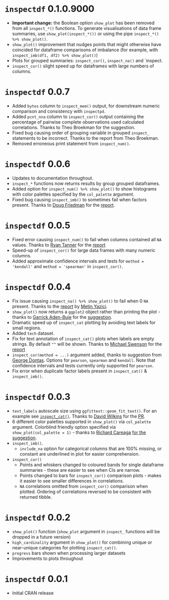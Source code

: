
# `inspectdf` 0.1.0.9000

  - **Important change:** the Boolean option `show_plot` has been
    removed from all `inspect_*()` functions. To generate visualisations
    of data frame summaries, use `show_plot(inspect_*())` or using the
    pipe `inspect_*() %>% show_plot()`.
  - `show_plot()` improvement that nudges points that might otherwise
    have coincided for dataframe comparisons of imbalance (for example,
    with `inspect_imb(df1, df2) %>% show_plot()`)  
  - Plots for grouped summaries: `inspect_cor()`, `inspect_na()` and
    \`inspect.
  - `inspect_cor()` slight speed up for dataframes with large numbers of
    columns.

# `inspectdf` 0.0.7

  - Added `bytes` column to `inspect_mem()` output, for downstream
    numeric comparison and consistency with `inspectpd`.
  - Added `pcnt_nna` column to `inspect_cor()` output containing the
    percentage of pairwise complete observations used calculated
    correlations. Thanks to Theo Broekman for the suggestion.
  - Fixed bug causing order of grouping variable in grouped `inspect_`
    statements to be incorrect. Thanks to the report from Theo Broekman.
  - Removed erroneous print statement from `inspect_num()`.

# `inspectdf` 0.0.6

  - Updates to documentation throughout.
  - `inspect_*` functions now returns results by group grouped
    dataframes.
  - Added option for `inspect_num() %>% show_plot()` to show histograms
    with color palettes specified by the `col_palette` argument.
  - Fixed bug causing `inspect_imb()` to sometimes fail when factors
    present. Thanks to [Doug Friedman](https://github.com/doug-friedman)
    for the
    [report](https://github.com/alastairrushworth/inspectdf/issues/19).

# `inspectdf` 0.0.5

  - Fixed error causing `inspect_num()` to fail when columns contained
    all `NA` values. Thanks to [Ryan
    Tanner](https://github.com/ryanatanner) for the
    [report](https://github.com/alastairrushworth/inspectdf/issues/18)
  - Speed-up of `inspect_cor()` for large data frames with many numeric
    columns.
  - Added approximate confidence intervals and tests for `method =
    'kendall'` and `method = 'spearman'` in `inspect_cor()`.

# `inspectdf` 0.0.4

  - Fix issue causing `inspect_na() %>% show_plot()` to fail when 0 `NA`
    present. Thanks to the
    [report](https://github.com/alastairrushworth/inspectdf/issues/13)
    by [Metin Yazici](https://github.com/strboul).
  - `show_plot()` now returns a `ggplot2` object rather than printing
    the plot - thanks to [Garrick
    Aden-Buie](https://github.com/gadenbuie) for the
    [suggestion](https://github.com/alastairrushworth/inspectdf/issues/14).
  - Dramatic speed up of `inspect_cat` plotting by avoiding text labels
    for small regions.
  - Added `tech` dataset.
  - Fix for text annotation of `inspect_cat()` plots when labels are
    empty strings. By default `""` will be shown. Thanks to [Michael
    Swenson](https://github.com/mwswenson) for the
    [report](https://github.com/alastairrushworth/inspectdf/issues/12)
  - `inspect_cor(method = ...)` argument added, thanks to suggestion
    from [George Dontas](https://github.com/gd047). Options for
    `pearson`, `spearman` and `kendall`. Note that confidence intervals
    and tests currently only supported for `pearson`.
  - Fix error when duplicate factor labels present in `inspect_cat()` &
    `inspect_imb()`.

# `inspectdf` 0.0.3

  - `text_labels` autoscale size using `ggfittext::geom_fit_text()`. For
    an example see
    [`inspect_cat()`](https://github.com/alastairrushworth/inspectdf#categorical-levels).
    Thanks to [David Wilkins](https://github.com/wilkox) for the
    [PR](https://github.com/alastairrushworth/inspectdf/pull/9).
  - 6 different color palettes supported in `show_plot()` via
    `col_palette` argument. Colorblind friendly option specified via
    `show_plot(col_palette = 1)` - thanks to [Richard
    Careaga](https://github.com/technocrat) [for the
    suggestion](https://github.com/alastairrushworth/inspectdf/pull/3).
  - `inspect_imb()`.
      - `include_na` option for categorical columns that are 100%
        missing, or constant are underlined in plot for easier
        comprehension.
  - `inspect_cor()`
      - Points and whiskers changed to coloured bands for single
        dataframe summaries - these are easier to see when CIs are
        narrow.  
      - Points changed to bars for `inspect_cor()` comparison plots -
        makes it easier to see smaller differences in correlations.  
      - `NA` correlations omitted from `inspect_cor()` comparison when
        plotted. Ordering of correlations reversed to be consistent with
        returned tibble.

# `inspectdf` 0.0.2

  - `show_plot()` function (`show_plot` argument in `inspect_` functions
    will be dropped in a future version)
  - `high_cardinality` argument in `show_plot()` for combining unique or
    near-unique categories for plotting `inspect_cat()`.
  - `progress` bars shown when processing larger datasets
  - Improvements to plots throughout

# `inspectdf` 0.0.1

  - Initial CRAN release
